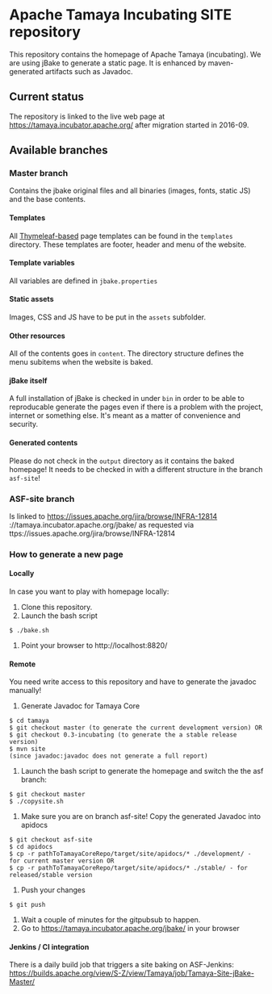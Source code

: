 # Apache Tamaya Incubating SITE repository

This repository contains the homepage of Apache Tamaya (incubating).
We are using jBake to generate a static page. It is enhanced by maven-generated artifacts such as Javadoc.

## Current status

The repository is linked to the live web page at
https://tamaya.incubator.apache.org/
after migration started in 2016-09.

## Available branches
### Master branch

Contains the jbake original files and all binaries (images, fonts, static JS) and the base contents.

#### Templates

All [Thymeleaf-based](http://www.thymeleaf.org/) page templates can be found in the `templates` directory. These templates are footer, header and menu of the website.

#### Template variables

All variables are defined in `jbake.properties`

#### Static assets

Images, CSS and JS have to be put in the `assets` subfolder.

#### Other resources

All of the contents goes in `content`. The directory structure defines the menu subitems when the website is baked.

#### jBake itself

A full installation of jBake is checked in under `bin` in order to be able to reproducable generate the pages even if there is a problem with the project, internet or something else. It's meant as a matter of convenience and security.

#### Generated contents

Please do not check in the `output` directory as it contains the baked homepage! It needs to be checked in with a different structure in the branch `asf-site`!

### ASF-site branch

Is linked to
https://issues.apache.org/jira/browse/INFRA-12814
://tamaya.incubator.apache.org/jbake/
as requested via ttps://issues.apache.org/jira/browse/INFRA-12814

### How to generate a new page

#### Locally

In case you want to play with homepage locally:

1. Clone this repository.
1. Launch the bash script
```
$ ./bake.sh
```
1. Point your browser to http://localhost:8820/

#### Remote

You need write access to this repository and have to generate the javadoc manually!

1. Generate Javadoc for Tamaya Core
```
$ cd tamaya
$ git checkout master (to generate the current development version) OR
$ git checkout 0.3-incubating (to generate the a stable release version)
$ mvn site
(since javadoc:javadoc does not generate a full report)
```
1. Launch the bash script to generate the homepage and switch the the asf branch:
```
$ git checkout master
$ ./copysite.sh
```
1. Make sure you are on branch asf-site! Copy the generated Javadoc into apidocs
```
$ git checkout asf-site
$ cd apidocs
$ cp -r pathToTamayaCoreRepo/target/site/apidocs/* ./development/ - for current master version OR
$ cp -r pathToTamayaCoreRepo/target/site/apidocs/* ./stable/ - for released/stable version
```
1. Push your changes
```
$ git push
```
1. Wait a couple of minutes for the gitpubsub to happen.
1. Go to https://tamaya.incubator.apache.org/jbake/ in your browser

#### Jenkins / CI integration

There is a daily build job that triggers a site baking on ASF-Jenkins:
https://builds.apache.org/view/S-Z/view/Tamaya/job/Tamaya-Site-jBake-Master/
